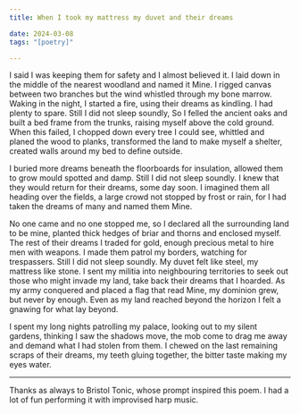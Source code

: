 ```yaml
---
title: When I took my mattress my duvet and their dreams

date: 2024-03-08
tags: "[poetry]"

---
```


I said I was keeping them for safety and I almost believed it. I laid down in the middle of the nearest woodland and named it Mine. I rigged canvas between two branches but the wind whistled through my bone marrow. Waking in the night, I started a fire, using their dreams as kindling. I had plenty to spare. Still I did not sleep soundly, So I felled the ancient oaks and built a bed frame from the trunks, raising myself above the cold ground. When this failed, I chopped down every tree I could see, whittled and planed the wood to planks, transformed the land to make myself a shelter, created walls around my bed to define outside. 

I buried more dreams beneath the floorboards for insulation, allowed them to grow mould spotted and damp. Still I did not sleep soundly. I knew that they would return for their dreams, some day soon. I imagined them all heading over the fields, a large crowd not stopped by frost or rain, for I had taken the dreams of many and named them Mine.

No one came and no one stopped me, so I declared all the surrounding land to be mine, planted thick hedges of briar and thorns and enclosed myself. The rest of their dreams I traded for gold, enough precious metal to hire men with weapons. I made them patrol my borders, watching for trespassers. Still I did not sleep soundly. My duvet felt like steel, my mattress like stone. I sent my militia into neighbouring territories to seek out those who might invade my land, take back their dreams that I hoarded.  As my army conquered and placed a flag that read Mine, my dominion grew, but never by enough. Even as my land reached beyond the horizon I felt a gnawing for what lay beyond. 

I spent my long nights patrolling my palace, looking out to my silent gardens, thinking I saw the shadows move, the mob come to drag me away and demand what I had stolen from them. I chewed on the last remaining scraps of their dreams, my teeth gluing together, the bitter taste making my eyes water.

--- 

Thanks as always to Bristol Tonic, whose prompt inspired this poem. I had a lot of fun performing it with improvised harp music.